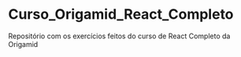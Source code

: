 # Curso_Origamid_React_Completo
Repositório com os exercícios feitos do curso de React Completo da Origamid
